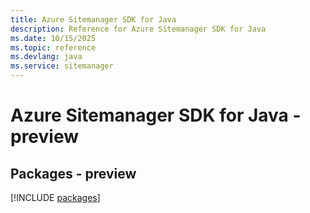 ```yaml
---
title: Azure Sitemanager SDK for Java
description: Reference for Azure Sitemanager SDK for Java
ms.date: 10/15/2025
ms.topic: reference
ms.devlang: java
ms.service: sitemanager
---
```

# Azure Sitemanager SDK for Java - preview
## Packages - preview
[!INCLUDE [packages](sitemanager-index.md)]